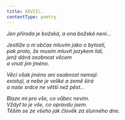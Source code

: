 ```yaml
---
title: XXVII\.
contentType: poetry
---
```


<section>

_Jen příroda je božská, a ona božská není…_

</section>

<section>

_Jestliže o ní občas mluvím jako o bytosti,  
pak proto, že musím mluvit jazykem lidí,  
jenž dává osobnost věcem  
a vnutí jim jméno._

</section>

<section>

_Věci však jméno ani osobnost nemají:  
existují, a nebe je veliké a země širá  
a naše srdce ne větší než pěst…_

</section>

<section>

_Blaze mi pro vše, co vůbec nevím.  
Vždyť to je vše, co opravdu jsem.  
Těším se ze všeho jak člověk za slunného dne._

</section>
